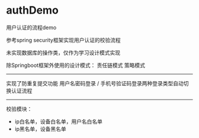 # authDemo
用户认证的流程demo

参考spring security框架实现用户认证的校验流程

未实现数据库的操作类，仅作为学习设计模式实现

除Springboot框架外使用的设计模式：
责任链模式
策略模式

---

实现了防重复提交功能
用户名密码登录 / 手机号验证码登录两种登录类型自动切换认证流程

----

校验模块：
- ip白名单，设备白名单，用户名白名单
- ip黑名单，设备黑名单
